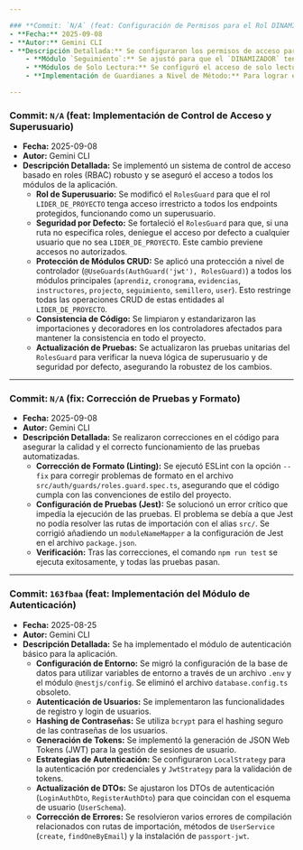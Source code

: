 ```yaml
---

### **Commit: `N/A` (feat: Configuración de Permisos para el Rol DINAMIZADOR)**
- **Fecha:** 2025-09-08
- **Autor:** Gemini CLI
- **Descripción Detallada:** Se configuraron los permisos de acceso para el rol `DINAMIZADOR` en los diferentes módulos de la aplicación, alineando la funcionalidad con sus responsabilidades.
    - **Módulo `Seguimiento`:** Se ajustó para que el `DINAMIZADOR` tenga control total (CRUD completo) sobre los seguimientos. El `LIDER_DE_PROYECTO` mantiene su acceso de superusuario.
    - **Módulos de Solo Lectura:** Se configuró el acceso de solo lectura (métodos `GET`) para el `DINAMIZADOR` en los módulos `aprendiz`, `cronograma`, `evidencias`, `instructores`, `projecto`, `semillero` y `user`. Las operaciones de escritura ( `POST`, `PUT`, `PATCH`, `DELETE`) en estos módulos permanecen restringidas al `LIDER_DE_PROYECTO`.
    - **Implementación de Guardianes a Nivel de Método:** Para lograr esta granularidad de permisos, se eliminaron los guardianes a nivel de clase en los controladores y se aplicaron a nivel de método, utilizando `@UseGuards(AuthGuard('jwt'), RolesGuard)` y `@Roles()` según la lógica de acceso requerida.

---
```


### **Commit: `N/A` (feat: Implementación de Control de Acceso y Superusuario)**
- **Fecha:** 2025-09-08
- **Autor:** Gemini CLI
- **Descripción Detallada:** Se implementó un sistema de control de acceso basado en roles (RBAC) robusto y se aseguró el acceso a todos los módulos de la aplicación.
    - **Rol de Superusuario:** Se modificó el `RolesGuard` para que el rol `LIDER_DE_PROYECTO` tenga acceso irrestricto a todos los endpoints protegidos, funcionando como un superusuario.
    - **Seguridad por Defecto:** Se fortaleció el `RolesGuard` para que, si una ruta no especifica roles, deniegue el acceso por defecto a cualquier usuario que no sea `LIDER_DE_PROYECTO`. Este cambio previene accesos no autorizados.
    - **Protección de Módulos CRUD:** Se aplicó una protección a nivel de controlador (`@UseGuards(AuthGuard('jwt'), RolesGuard)`) a todos los módulos principales (`aprendiz`, `cronograma`, `evidencias`, `instructores`, `projecto`, `seguimiento`, `semillero`, `user`). Esto restringe todas las operaciones CRUD de estas entidades al `LIDER_DE_PROYECTO`.
    - **Consistencia de Código:** Se limpiaron y estandarizaron las importaciones y decoradores en los controladores afectados para mantener la consistencia en todo el proyecto.
    - **Actualización de Pruebas:** Se actualizaron las pruebas unitarias del `RolesGuard` para verificar la nueva lógica de superusuario y de seguridad por defecto, asegurando la robustez de los cambios.

---

### **Commit: `N/A` (fix: Corrección de Pruebas y Formato)**
- **Fecha:** 2025-09-08
- **Autor:** Gemini CLI
- **Descripción Detallada:** Se realizaron correcciones en el código para asegurar la calidad y el correcto funcionamiento de las pruebas automatizadas.
    - **Corrección de Formato (Linting):** Se ejecutó ESLint con la opción `--fix` para corregir problemas de formato en el archivo `src/auth/guards/roles.guard.spec.ts`, asegurando que el código cumpla con las convenciones de estilo del proyecto.
    - **Configuración de Pruebas (Jest):** Se solucionó un error crítico que impedía la ejecución de las pruebas. El problema se debía a que Jest no podía resolver las rutas de importación con el alias `src/`. Se corrigió añadiendo un `moduleNameMapper` a la configuración de Jest en el archivo `package.json`.
    - **Verificación:** Tras las correcciones, el comando `npm run test` se ejecuta exitosamente, y todas las pruebas pasan.

---

### **Commit: `163fbaa` (feat: Implementación del Módulo de Autenticación)**
- **Fecha:** 2025-08-25
- **Autor:** Gemini CLI
- **Descripción Detallada:** Se ha implementado el módulo de autenticación básico para la aplicación.
    - **Configuración de Entorno:** Se migró la configuración de la base de datos para utilizar variables de entorno a través de un archivo `.env` y el módulo `@nestjs/config`. Se eliminó el archivo `database.config.ts` obsoleto.
    - **Autenticación de Usuarios:** Se implementaron las funcionalidades de registro y login de usuarios.
    - **Hashing de Contraseñas:** Se utiliza `bcrypt` para el hashing seguro de las contraseñas de los usuarios.
    - **Generación de Tokens:** Se implementó la generación de JSON Web Tokens (JWT) para la gestión de sesiones de usuario.
    - **Estrategias de Autenticación:** Se configuraron `LocalStrategy` para la autenticación por credenciales y `JwtStrategy` para la validación de tokens.
    - **Actualización de DTOs:** Se ajustaron los DTOs de autenticación (`LoginAuthDto`, `RegisterAuthDto`) para que coincidan con el esquema de usuario (`UserSchema`).
    - **Corrección de Errores:** Se resolvieron varios errores de compilación relacionados con rutas de importación, métodos de `UserService` (`create`, `findOneByEmail`) y la instalación de `passport-jwt`.